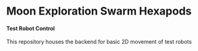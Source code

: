 # Moon Exploration Swarm Hexapods

#### Test Robot Control
This repository houses the backend for basic 2D movement of test robots 
